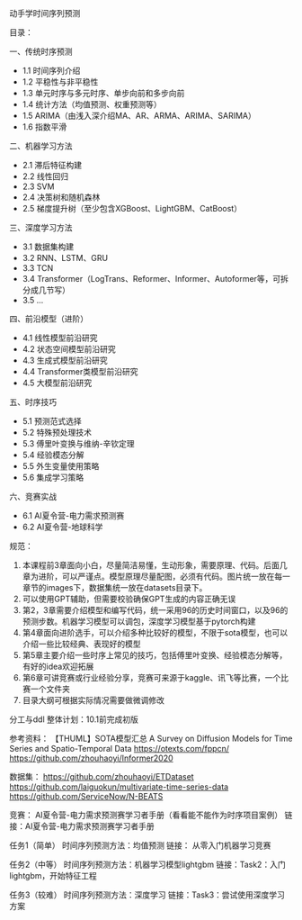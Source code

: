 动手学时间序列预测

目录：

一、传统时序预测
- 1.1 时间序列介绍
- 1.2 平稳性与非平稳性
- 1.3 单元时序与多元时序、单步向前和多步向前
- 1.4 统计方法（均值预测、权重预测等）
- 1.5 ARIMA（由浅入深介绍MA、AR、ARMA、ARIMA、SARIMA）
- 1.6 指数平滑

二、机器学习方法
- 2.1 滞后特征构建
- 2.2 线性回归
- 2.3 SVM
- 2.4 决策树和随机森林
- 2.5 梯度提升树（至少包含XGBoost、LightGBM、CatBoost）

三、深度学习方法
- 3.1 数据集构建
- 3.2 RNN、LSTM、GRU
- 3.3 TCN
- 3.4 Transformer（LogTrans、Reformer、Informer、Autoformer等，可拆分成几节写）
- 3.5 ...


四、前沿模型（进阶）

- 4.1 线性模型前沿研究
- 4.2 状态空间模型前沿研究
- 4.3 生成式模型前沿研究
- 4.4 Transformer类模型前沿研究
- 4.5 大模型前沿研究

五、时序技巧
- 5.1 预测范式选择
- 5.2 特殊预处理技术
- 5.3 傅里叶变换与维纳-辛钦定理
- 5.4 经验模态分解
- 5.5 外生变量使用策略
- 5.6 集成学习策略


六、竞赛实战
- 6.1 AI夏令营-电力需求预测赛
- 6.2 AI夏令营-地球科学

规范：
1. 本课程前3章面向小白，尽量简洁易懂，生动形象，需要原理、代码。后面几章为进阶，可以严谨点。模型原理尽量配图，必须有代码。图片统一放在每一章节的images下，数据集统一放在datasets目录下。
2. 可以使用GPT辅助，但需要校验确保GPT生成的内容正确无误
3. 第2，3章需要介绍模型和编写代码，统一采用96的历史时间窗口，以及96的预测步数。机器学习模型可以调包，深度学习模型基于pytorch构建
4. 第4章面向进阶选手，可以介绍多种比较好的模型，不限于sota模型，也可以介绍一些比较经典、表现好的模型
5. 第5章主要介绍一些时序上常见的技巧，包括傅里叶变换、经验模态分解等，有好的idea欢迎拓展
6. 第6章可讲竞赛或行业经验分享，竞赛可来源于kaggle、讯飞等比赛，一个比赛一个文件夹
7. 目录大纲可根据实际情况需要做微调修改

分工与ddl
整体计划：10.1前完成初版


参考资料：
【THUML】SOTA模型汇总
A Survey on Diffusion Models for Time Series and Spatio-Temporal Data
https://otexts.com/fppcn/
https://github.com/zhouhaoyi/Informer2020

数据集：
https://github.com/zhouhaoyi/ETDataset
https://github.com/laiguokun/multivariate-time-series-data
https://github.com/ServiceNow/N-BEATS 

竞赛：
AI夏令营-电力需求预测赛学习者手册（看看能不能作为时序项目案例）
链接：AI夏令营-电力需求预测赛学习者手册

任务1（简单）
时间序列预测方法：均值预测
链接： 从零入门机器学习竞赛

任务2（中等）
时间序列预测方法：机器学习模型lightgbm
链接：Task2：入门lightgbm，开始特征工程

任务3（较难）
时间序列预测方法：深度学习
链接：Task3：尝试使用深度学习方案

